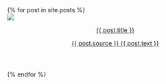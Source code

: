<div class="posts">
  {% for post in site.posts %}
    <article class="post">
      <a href="{{ post.link }}">
        <div class="thumb">
          <img src="{{ post.img }}">
        </div>
        <header class="content">
          <p class="title">{{ post.title }}</p>
          <p><span class="source">{{ post.source }}</span> {{ post.text }}</p>
        </header>
        <footer>
        </footer>
      </a>
    </article>
  {% endfor %}
</div>
